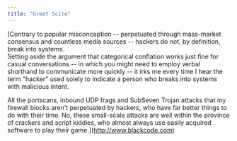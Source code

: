 ```yaml
---
title: "Greet Scite"
---
```


[Contrary to popular misconception -- perpetuated through mass-market
consensus and countless media sources -- hackers do not, by definition, break
into systems.  
Setting aside the argument that categorical conflation works just fine for
casual conversations -- in which you might need to employ verbal shorthand to
communicate more quickly -- it irks me every time I hear the term "hacker"
used solely to indicate a person who breaks into systems with malicious
intent.

All the portscans, inbound UDP frags and SubSeven Trojan attacks that my
firewall blocks aren't perpetuated by hackers, who have far better things to
do with their time. No, these small-scale attacks are well within the province
of crackers and script kiddies, who almost always use easily acquired software
to play their game.](http://www.blackcode.com)

